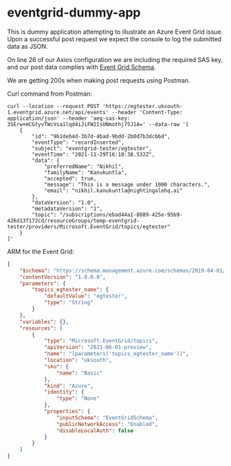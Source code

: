 # eventgrid-dummy-app

This is dummy application attempting to illustrate an Azure Event Grid issue. Upon a successful post request we expect the console to log the submitted data as JSON. 

On line 26 of our Axios configuration we are including the required SAS key, and our post data complies with [Event Grid Schema](https://docs.microsoft.com/en-us/azure/event-grid/event-schema). 

We are getting 200s when making post requests using Postman.

Curl command from Postman:

```curl
curl --location --request POST 'https://egtester.uksouth-1.eventgrid.azure.net/api/events' --header 'Content-Type: application/json' --header 'aeg-sas-key: 3SErw+mCGtyvTWcVsa1lqd4iJiFW2IsUNmothj75J1A=' --data-raw '[
    {
        "id": "9b1deb4d-3b7d-4bad-9bdd-2b0d7b3dcb6d",
        "eventType": "recordInserted",
        "subject": "eventgrid-tester/egtester",
        "eventTime": "2021-11-29T16:18:38.532Z",
        "data": {
            "preferredName": "Nikhil",
            "familyName": "Kanukuntla",
            "accepted": true,
            "message": "This is a message under 1000 characters.",
            "email": "nikhil.kanukuntla@nightingalehq.ai"
        },
        "dataVersion": "1.0",
        "metadataVersion": "1",
        "topic": "/subscriptions/ebad44a1-8089-425e-95b9-426d13f172cd/resourceGroups/temp-eventgrid-tester/providers/Microsoft.EventGrid/topics/egtester"
    }
]'

```

ARM for the Event Grid:

```json
{
    "$schema": "https://schema.management.azure.com/schemas/2019-04-01/deploymentTemplate.json#",
    "contentVersion": "1.0.0.0",
    "parameters": {
        "topics_egtester_name": {
            "defaultValue": "egtester",
            "type": "String"
        }
    },
    "variables": {},
    "resources": [
        {
            "type": "Microsoft.EventGrid/topics",
            "apiVersion": "2021-06-01-preview",
            "name": "[parameters('topics_egtester_name')]",
            "location": "uksouth",
            "sku": {
                "name": "Basic"
            },
            "kind": "Azure",
            "identity": {
                "type": "None"
            },
            "properties": {
                "inputSchema": "EventGridSchema",
                "publicNetworkAccess": "Enabled",
                "disableLocalAuth": false
            }
        }
    ]
}
```
